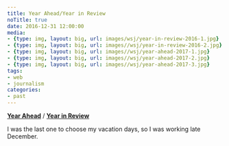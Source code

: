 ```yaml
---
title: Year Ahead/Year in Review
noTitle: true
date: 2016-12-31 12:00:00
media:
- {type: img, layout: big, url: images/wsj/year-in-review-2016-1.jpg}
- {type: img, layout: big, url: images//wsj/year-in-review-2016-2.jpg}
- {type: img, layout: big, url: images//wsj/year-ahead-2017-1.jpg}
- {type: img, layout: big, url: images//wsj/year-ahead-2017-2.jpg}
- {type: img, layout: big, url: images//wsj/year-ahead-2017-3.jpg}
tags:
- web
- journalism
categories:
- past
---
```

[**Year Ahead**](http://www.wsj.com/graphics/year-ahead-2017/) / [**Year in Review**](http://graphics.wsj.com/year-in-review-2016/)

I was the last one to choose my vacation days, so I was working late December.
